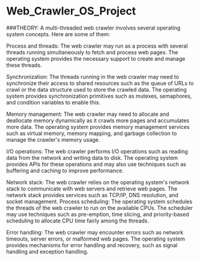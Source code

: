 # Web_Crawler_OS_Project
###THEORY:
A multi-threaded web crawler involves several operating system concepts. Here are 
some of them:

Process and threads: The web crawler may run as a process with several threads 
running simultaneously to fetch and process web pages. The operating system 
provides the necessary support to create and manage these threads.

Synchronization: The threads running in the web crawler may need to synchronize 
their access to shared resources such as the queue of URLs to crawl or the data 
structure used to store the crawled data. The operating system provides 
synchronization primitives such as mutexes, semaphores, and condition variables to 
enable this.

Memory management: The web crawler may need to allocate and deallocate 
memory dynamically as it crawls more pages and accumulates more data. The 
operating system provides memory management services such as virtual memory, 
memory mapping, and garbage collection to manage the crawler's memory usage.

I/O operations: The web crawler performs I/O operations such as reading data from 
the network and writing data to disk. The operating system provides APIs for these 
operations and may also use techniques such as buffering and caching to improve 
performance.

Network stack: The web crawler relies on the operating system's network stack to 
communicate with web servers and retrieve web pages. The network stack provides 
services such as TCP/IP, DNS resolution, and socket management.
Process scheduling: The operating system schedules the threads of the web 
crawler to run on the available CPUs. The scheduler may use techniques such as 
pre-emption, time slicing, and priority-based scheduling to allocate CPU time fairly 
among the threads.

Error handling: The web crawler may encounter errors such as network timeouts, 
server errors, or malformed web pages. The operating system provides mechanisms 
for error handling and recovery, such as signal handling and exception handling.

